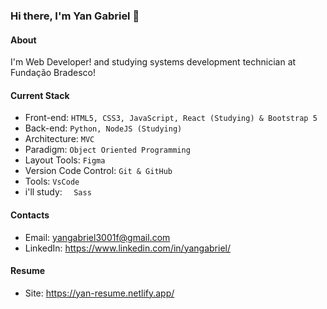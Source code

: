 ### Hi there, I'm Yan Gabriel 👋

#### About
I'm Web Developer! and studying systems development technician at Fundação Bradesco!

#### Current Stack
- Front-end: `HTML5, CSS3, JavaScript, React (Studying) & Bootstrap 5`
- Back-end: `Python, NodeJS (Studying)`
- Architecture: `MVC`
- Paradigm: `Object Oriented Programming`
- Layout Tools: `Figma`
- Version Code Control: `Git & GitHub`
- Tools: `VsCode`
- i'll study: `  Sass`

#### Contacts

- Email: yangabriel3001f@gmail.com
- LinkedIn: https://www.linkedin.com/in/yangabriel/

#### Resume

- Site: https://yan-resume.netlify.app/
